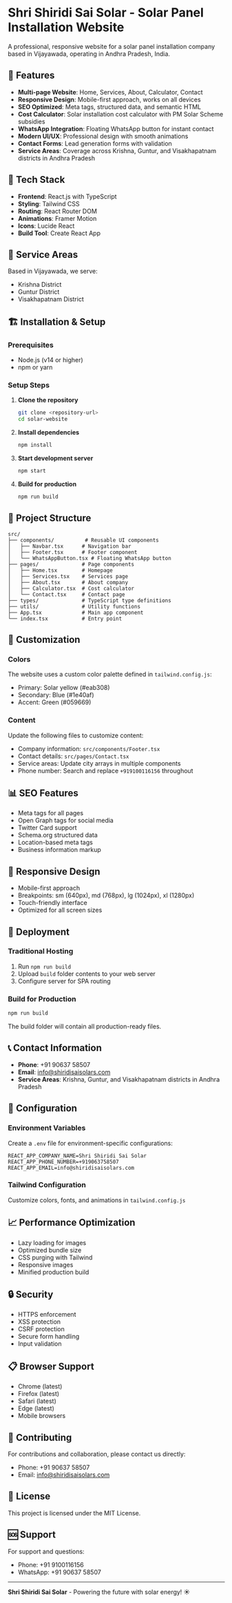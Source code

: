 # Shri Shiridi Sai Solar - Solar Panel Installation Website

A professional, responsive website for a solar panel installation company based in Vijayawada, operating in Andhra Pradesh, India.

## 🌟 Features

- **Multi-page Website**: Home, Services, About, Calculator, Contact
- **Responsive Design**: Mobile-first approach, works on all devices
- **SEO Optimized**: Meta tags, structured data, and semantic HTML
- **Cost Calculator**: Solar installation cost calculator with PM Solar Scheme subsidies
- **WhatsApp Integration**: Floating WhatsApp button for instant contact
- **Modern UI/UX**: Professional design with smooth animations
- **Contact Forms**: Lead generation forms with validation
- **Service Areas**: Coverage across Krishna, Guntur, and Visakhapatnam districts in Andhra Pradesh

## 🚀 Tech Stack

- **Frontend**: React.js with TypeScript
- **Styling**: Tailwind CSS
- **Routing**: React Router DOM
- **Animations**: Framer Motion
- **Icons**: Lucide React
- **Build Tool**: Create React App

## 📱 Service Areas

Based in Vijayawada, we serve:
- Krishna District
- Guntur District  
- Visakhapatnam District

## 🏗️ Installation & Setup

### Prerequisites
- Node.js (v14 or higher)
- npm or yarn

### Setup Steps

1. **Clone the repository**
   ```bash
   git clone <repository-url>
   cd solar-website
   ```

2. **Install dependencies**
   ```bash
   npm install
   ```

3. **Start development server**
   ```bash
   npm start
   ```

4. **Build for production**
   ```bash
   npm run build
   ```

## 📁 Project Structure

```
src/
├── components/          # Reusable UI components
│   ├── Navbar.tsx      # Navigation bar
│   ├── Footer.tsx      # Footer component
│   └── WhatsAppButton.tsx # Floating WhatsApp button
├── pages/              # Page components
│   ├── Home.tsx        # Homepage
│   ├── Services.tsx    # Services page
│   ├── About.tsx       # About company
│   ├── Calculator.tsx  # Cost calculator
│   └── Contact.tsx     # Contact page
├── types/              # TypeScript type definitions
├── utils/              # Utility functions
├── App.tsx             # Main app component
└── index.tsx           # Entry point
```

## 🎨 Customization

### Colors
The website uses a custom color palette defined in `tailwind.config.js`:
- Primary: Solar yellow (#eab308)
- Secondary: Blue (#1e40af)
- Accent: Green (#059669)

### Content
Update the following files to customize content:
- Company information: `src/components/Footer.tsx`
- Contact details: `src/pages/Contact.tsx`
- Service areas: Update city arrays in multiple components
- Phone number: Search and replace `+919100116156` throughout

## 📊 SEO Features

- Meta tags for all pages
- Open Graph tags for social media
- Twitter Card support
- Schema.org structured data
- Location-based meta tags
- Business information markup

## 📱 Responsive Design

- Mobile-first approach
- Breakpoints: sm (640px), md (768px), lg (1024px), xl (1280px)
- Touch-friendly interface
- Optimized for all screen sizes

## 🚀 Deployment

### Traditional Hosting
1. Run `npm run build`
2. Upload `build` folder contents to your web server
3. Configure server for SPA routing

### Build for Production
```bash
npm run build
```
The build folder will contain all production-ready files.

## 📞 Contact Information

- **Phone**: +91 90637 58507
- **Email**: info@shiridisaisolars.com
- **Service Areas**: Krishna, Guntur, and Visakhapatnam districts in Andhra Pradesh

## 🔧 Configuration

### Environment Variables
Create a `.env` file for environment-specific configurations:
```env
REACT_APP_COMPANY_NAME=Shri Shiridi Sai Solar
REACT_APP_PHONE_NUMBER=+919063758507
REACT_APP_EMAIL=info@shiridisaisolars.com
```

### Tailwind Configuration
Customize colors, fonts, and animations in `tailwind.config.js`

## 📈 Performance Optimization

- Lazy loading for images
- Optimized bundle size
- CSS purging with Tailwind
- Responsive images
- Minified production build

## 🔒 Security

- HTTPS enforcement
- XSS protection
- CSRF protection
- Secure form handling
- Input validation

## 📋 Browser Support

- Chrome (latest)
- Firefox (latest)
- Safari (latest)
- Edge (latest)
- Mobile browsers

## 🤝 Contributing

For contributions and collaboration, please contact us directly:
- Phone: +91 90637 58507
- Email: info@shiridisaisolars.com

## 📄 License

This project is licensed under the MIT License.

## 🆘 Support

For support and questions:

- Phone: +91 9100116156
- WhatsApp: +91 90637 58507

---

**Shri Shiridi Sai Solar** - Powering the future with solar energy! ☀️
